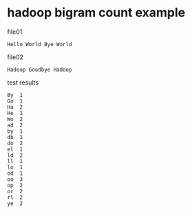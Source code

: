 # hadoop bigram count example

file01

```
Hello World Bye World
```

file02

```
Hadoop Goodbye Hadoop
```

test results

```
By  1
Go  1
Ha  2
He  1
Wo  2
ad  2
by  1
db  1
do  2
el  1
ld  2
ll  1
lo  1
od  1
oo  3
op  2
or  2
rl  2
ye  2
```
